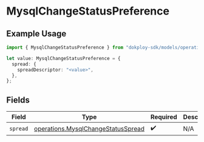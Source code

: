 # MysqlChangeStatusPreference

## Example Usage

```typescript
import { MysqlChangeStatusPreference } from "dokploy-sdk/models/operations";

let value: MysqlChangeStatusPreference = {
  spread: {
    spreadDescriptor: "<value>",
  },
};
```

## Fields

| Field                                                                                    | Type                                                                                     | Required                                                                                 | Description                                                                              |
| ---------------------------------------------------------------------------------------- | ---------------------------------------------------------------------------------------- | ---------------------------------------------------------------------------------------- | ---------------------------------------------------------------------------------------- |
| `spread`                                                                                 | [operations.MysqlChangeStatusSpread](../../models/operations/mysqlchangestatusspread.md) | :heavy_check_mark:                                                                       | N/A                                                                                      |